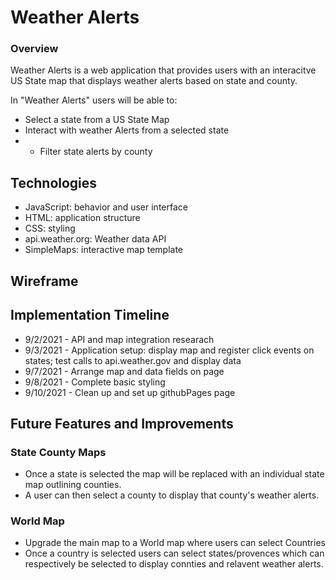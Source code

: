 # Weather Alerts

### Overview

Weather Alerts is a web application that provides users with an interacitve US State map that displays weather alerts based on state and county. 

In "Weather Alerts" users will be able to:
- Select a state from a US State Map
- Interact with weather Alerts from a selected state
- - Filter state alerts by county

## Technologies
- JavaScript: behavior and user interface
- HTML: application structure
- CSS: styling
- api.weather.org: Weather data API
- SimpleMaps: interactive map template 

## Wireframe

## Implementation Timeline
- 9/2/2021 - API and map integration researach
- 9/3/2021 - Application setup: display map and register click events on states; test calls to api.weather.gov and display data
- 9/7/2021 - Arrange map and data fields on page
- 9/8/2021 - Complete basic styling
- 9/10/2021 - Clean up and set up githubPages page 

## Future Features and Improvements

### State County Maps
- Once a state is selected the map will be replaced with an individual state map outlining counties.
- A user can then select a county to display that county's weather alerts.

### World Map
- Upgrade the main map to a World map where users can select Countries
- Once a country is selected users can select states/provences which can respectively be selected to display connties and relavent weather alerts.
